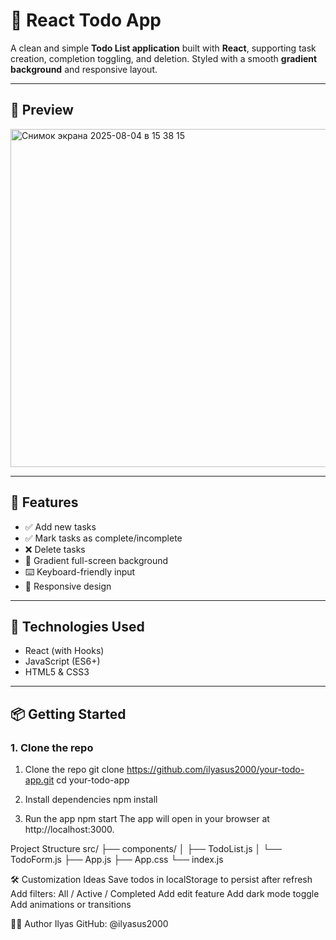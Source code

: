 # 📝 React Todo App

A clean and simple **Todo List application** built with **React**, supporting task creation, completion toggling, and deletion. Styled with a smooth **gradient background** and responsive layout.

---

## 📸 Preview

<img width="833" height="541" alt="Снимок экрана 2025-08-04 в 15 38 15" src="https://github.com/user-attachments/assets/ddf068e8-93ff-4d44-825d-b1647dfdbbee" />


---

## 🚀 Features

- ✅ Add new tasks
- ✅ Mark tasks as complete/incomplete
- ❌ Delete tasks
- 🎨 Gradient full-screen background
- ⌨️ Keyboard-friendly input
- 📱 Responsive design

---

## 🧠 Technologies Used

- React (with Hooks)
- JavaScript (ES6+)
- HTML5 & CSS3

---

## 📦 Getting Started

### 1. Clone the repo


1.  Clone the repo
git clone https://github.com/ilyasus2000/your-todo-app.git
cd your-todo-app

2. Install dependencies
npm install

3. Run the app
npm start
The app will open in your browser at http://localhost:3000.


Project Structure
src/
├── components/
│   ├── TodoList.js
│   └── TodoForm.js
├── App.js
├── App.css
└── index.js

🛠 Customization Ideas
Save todos in localStorage to persist after refresh
Add filters: All / Active / Completed
Add edit feature
Add dark mode toggle
Add animations or transitions

👨‍💻 Author
Ilyas
GitHub: @ilyasus2000

